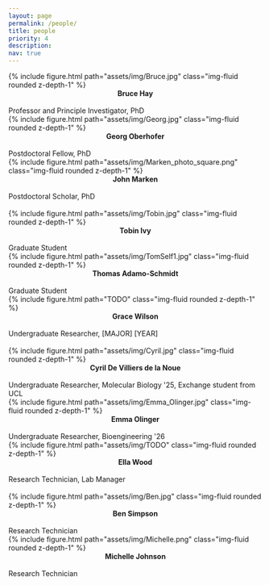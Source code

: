 ```yaml
---
layout: page
permalink: /people/
title: people
priority: 4
description:
nav: true
---
```


<div class="row">
  <div class="col">
    {% include figure.html path="assets/img/Bruce.jpg" class="img-fluid rounded z-depth-1" %}
    <strong>
      <center>
        Bruce Hay
      </center>
    </strong><br>
    Professor and Principle Investigator, PhD
  </div>
  <div class="col">
    {% include figure.html path="assets/img/Georg.jpg" class="img-fluid rounded z-depth-1" %}
    <strong>
      <center>
        Georg Oberhofer
      </center>
    </strong><br>
    Postdoctoral Fellow, PhD
  </div>
  <div class="col">
    {% include figure.html path="assets/img/Marken_photo_square.png" class="img-fluid rounded z-depth-1" %}
    <strong>
      <center>
        John Marken
      </center>
    </strong><br>
    Postdoctoral Scholar, PhD
  </div>

  <div class="w-100"></div><br>
  
  <div class="col">
    {% include figure.html path="assets/img/Tobin.jpg" class="img-fluid rounded z-depth-1" %}
    <strong>
      <center>
        Tobin Ivy
      </center>
    </strong><br>
    Graduate Student
  </div>
  <div class="col">
    {% include figure.html path="assets/img/TomSelf1.jpg" class="img-fluid rounded z-depth-1" %}
    <strong>
      <center>
        Thomas Adamo-Schmidt
      </center>
    </strong><br>
    Graduate Student
  </div>
  <div class="col">
    {% include figure.html path="TODO" class="img-fluid rounded z-depth-1" %}
    <strong>
      <center>
        Grace Wilson
      </center>
    </strong><br>
    Undergraduate Researcher, [MAJOR] [YEAR]
  </div>

  <div class="w-100"></div><br>

  <div class="col">
    {% include figure.html path="assets/img/Cyril.jpg" class="img-fluid rounded z-depth-1" %}
    <strong>
      <center>
        Cyril De Villiers de la Noue
      </center>
    </strong><br>
    Undergraduate Researcher, Molecular Biology '25, Exchange student from UCL
  </div>
  <div class="col">
    {% include figure.html path="assets/img/Emma_Olinger.jpg" class="img-fluid rounded z-depth-1" %}
    <strong>
      <center>
        Emma Olinger
      </center>
    </strong><br>
    Undergraduate Researcher, Bioengineering '26
  </div>
  <div class="col">
    {% include figure.html path="assets/img/TODO" class="img-fluid rounded z-depth-1" %}
    <strong>
      <center>
        Ella Wood
      </center>
    </strong><br>
    Research Technician, Lab Manager
  </div>
  
  <div class="w-100"></div><br>

  <div class="col">
    {% include figure.html path="assets/img/Ben.jpg" class="img-fluid rounded z-depth-1" %}
    <strong>
      <center>
        Ben Simpson
      </center>
    </strong><br>
    Research Technician
  </div>
  <div class="col">
    {% include figure.html path="assets/img/Michelle.png" class="img-fluid rounded z-depth-1" %}
    <strong>
      <center>
        Michelle Johnson
      </center>
    </strong><br>
    Research Technician
  </div>
  
  <div class="col">
  </div>
</div>
